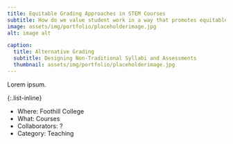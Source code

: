 ```yaml
---
title: Equitable Grading Approaches in STEM Courses
subtitle: How do we value student work in a way that promotes equitable learning?
image: assets/img/portfolio/placeholderimage.jpg
alt: image alt

caption:
  title: Alternative Grading
  subtitle: Designing Non-Traditional Syllabi and Assessments
  thumbnail: assets/img/portfolio/placeholderimage.jpg
---
```

Lorem ipsum.

{:.list-inline}
- Where: Foothill College
- What: Courses
- Collaborators: ?
- Category: Teaching

